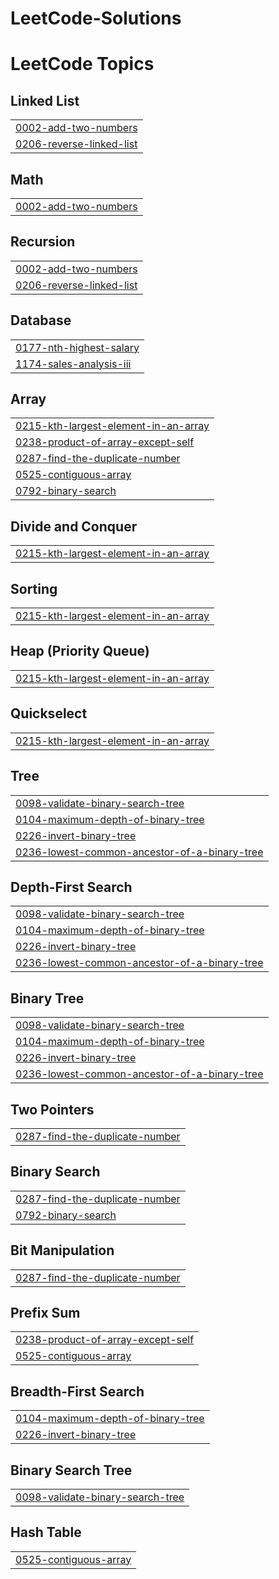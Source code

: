 # LeetCode-Solutions
<!---LeetCode Topics Start-->
# LeetCode Topics
## Linked List
|  |
| ------- |
| [0002-add-two-numbers](https://github.com/Vardhan1120/LeetCode-Solutions/tree/master/0002-add-two-numbers) |
| [0206-reverse-linked-list](https://github.com/Vardhan1120/LeetCode-Solutions/tree/master/0206-reverse-linked-list) |
## Math
|  |
| ------- |
| [0002-add-two-numbers](https://github.com/Vardhan1120/LeetCode-Solutions/tree/master/0002-add-two-numbers) |
## Recursion
|  |
| ------- |
| [0002-add-two-numbers](https://github.com/Vardhan1120/LeetCode-Solutions/tree/master/0002-add-two-numbers) |
| [0206-reverse-linked-list](https://github.com/Vardhan1120/LeetCode-Solutions/tree/master/0206-reverse-linked-list) |
## Database
|  |
| ------- |
| [0177-nth-highest-salary](https://github.com/Vardhan1120/LeetCode-Solutions/tree/master/0177-nth-highest-salary) |
| [1174-sales-analysis-iii](https://github.com/Vardhan1120/LeetCode-Solutions/tree/master/1174-sales-analysis-iii) |
## Array
|  |
| ------- |
| [0215-kth-largest-element-in-an-array](https://github.com/Vardhan1120/LeetCode-Solutions/tree/master/0215-kth-largest-element-in-an-array) |
| [0238-product-of-array-except-self](https://github.com/Vardhan1120/LeetCode-Solutions/tree/master/0238-product-of-array-except-self) |
| [0287-find-the-duplicate-number](https://github.com/Vardhan1120/LeetCode-Solutions/tree/master/0287-find-the-duplicate-number) |
| [0525-contiguous-array](https://github.com/Vardhan1120/LeetCode-Solutions/tree/master/0525-contiguous-array) |
| [0792-binary-search](https://github.com/Vardhan1120/LeetCode-Solutions/tree/master/0792-binary-search) |
## Divide and Conquer
|  |
| ------- |
| [0215-kth-largest-element-in-an-array](https://github.com/Vardhan1120/LeetCode-Solutions/tree/master/0215-kth-largest-element-in-an-array) |
## Sorting
|  |
| ------- |
| [0215-kth-largest-element-in-an-array](https://github.com/Vardhan1120/LeetCode-Solutions/tree/master/0215-kth-largest-element-in-an-array) |
## Heap (Priority Queue)
|  |
| ------- |
| [0215-kth-largest-element-in-an-array](https://github.com/Vardhan1120/LeetCode-Solutions/tree/master/0215-kth-largest-element-in-an-array) |
## Quickselect
|  |
| ------- |
| [0215-kth-largest-element-in-an-array](https://github.com/Vardhan1120/LeetCode-Solutions/tree/master/0215-kth-largest-element-in-an-array) |
## Tree
|  |
| ------- |
| [0098-validate-binary-search-tree](https://github.com/Vardhan1120/LeetCode-Solutions/tree/master/0098-validate-binary-search-tree) |
| [0104-maximum-depth-of-binary-tree](https://github.com/Vardhan1120/LeetCode-Solutions/tree/master/0104-maximum-depth-of-binary-tree) |
| [0226-invert-binary-tree](https://github.com/Vardhan1120/LeetCode-Solutions/tree/master/0226-invert-binary-tree) |
| [0236-lowest-common-ancestor-of-a-binary-tree](https://github.com/Vardhan1120/LeetCode-Solutions/tree/master/0236-lowest-common-ancestor-of-a-binary-tree) |
## Depth-First Search
|  |
| ------- |
| [0098-validate-binary-search-tree](https://github.com/Vardhan1120/LeetCode-Solutions/tree/master/0098-validate-binary-search-tree) |
| [0104-maximum-depth-of-binary-tree](https://github.com/Vardhan1120/LeetCode-Solutions/tree/master/0104-maximum-depth-of-binary-tree) |
| [0226-invert-binary-tree](https://github.com/Vardhan1120/LeetCode-Solutions/tree/master/0226-invert-binary-tree) |
| [0236-lowest-common-ancestor-of-a-binary-tree](https://github.com/Vardhan1120/LeetCode-Solutions/tree/master/0236-lowest-common-ancestor-of-a-binary-tree) |
## Binary Tree
|  |
| ------- |
| [0098-validate-binary-search-tree](https://github.com/Vardhan1120/LeetCode-Solutions/tree/master/0098-validate-binary-search-tree) |
| [0104-maximum-depth-of-binary-tree](https://github.com/Vardhan1120/LeetCode-Solutions/tree/master/0104-maximum-depth-of-binary-tree) |
| [0226-invert-binary-tree](https://github.com/Vardhan1120/LeetCode-Solutions/tree/master/0226-invert-binary-tree) |
| [0236-lowest-common-ancestor-of-a-binary-tree](https://github.com/Vardhan1120/LeetCode-Solutions/tree/master/0236-lowest-common-ancestor-of-a-binary-tree) |
## Two Pointers
|  |
| ------- |
| [0287-find-the-duplicate-number](https://github.com/Vardhan1120/LeetCode-Solutions/tree/master/0287-find-the-duplicate-number) |
## Binary Search
|  |
| ------- |
| [0287-find-the-duplicate-number](https://github.com/Vardhan1120/LeetCode-Solutions/tree/master/0287-find-the-duplicate-number) |
| [0792-binary-search](https://github.com/Vardhan1120/LeetCode-Solutions/tree/master/0792-binary-search) |
## Bit Manipulation
|  |
| ------- |
| [0287-find-the-duplicate-number](https://github.com/Vardhan1120/LeetCode-Solutions/tree/master/0287-find-the-duplicate-number) |
## Prefix Sum
|  |
| ------- |
| [0238-product-of-array-except-self](https://github.com/Vardhan1120/LeetCode-Solutions/tree/master/0238-product-of-array-except-self) |
| [0525-contiguous-array](https://github.com/Vardhan1120/LeetCode-Solutions/tree/master/0525-contiguous-array) |
## Breadth-First Search
|  |
| ------- |
| [0104-maximum-depth-of-binary-tree](https://github.com/Vardhan1120/LeetCode-Solutions/tree/master/0104-maximum-depth-of-binary-tree) |
| [0226-invert-binary-tree](https://github.com/Vardhan1120/LeetCode-Solutions/tree/master/0226-invert-binary-tree) |
## Binary Search Tree
|  |
| ------- |
| [0098-validate-binary-search-tree](https://github.com/Vardhan1120/LeetCode-Solutions/tree/master/0098-validate-binary-search-tree) |
## Hash Table
|  |
| ------- |
| [0525-contiguous-array](https://github.com/Vardhan1120/LeetCode-Solutions/tree/master/0525-contiguous-array) |
<!---LeetCode Topics End-->